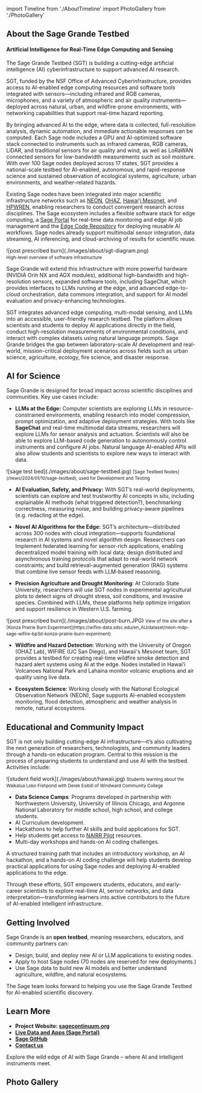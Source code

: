 import Timeline from './AboutTimeline'
import PhotoGallery from './PhotoGallery'


## About the Sage Grande Testbed
#### Artificial Intelligence for Real-Time Edge Computing and Sensing

The Sage Grande Testbed (SGT) is building a cutting-edge artificial intelligence (AI) cyberinfrastructure to support advanced AI research.

SGT, funded by the NSF Office of Advanced Cyberinfrastructure, provides access to AI-enabled edge computing resources and software tools integrated with sensors—including infrared and RGB cameras, microphones, and a variety of atmospheric and air quality instruments—deployed across natural, urban, and wildfire-prone environments, with networking capabilities that support real-time hazard reporting.

By bringing advanced AI to the edge, where data is collected, full-resolution analysis, dynamic automation, and immediate actionable responses can be computed. Each Sage node includes a GPU and AI-optimized software stack connected to instruments such as infrared cameras, RGB cameras, LiDAR, and traditional sensors for air quality and wind, as well as LoRaWAN connected sensors for low-bandwidth measurements such as soil moisture. With over 100 Sage nodes deployed across 17 states, SGT provides a national-scale testbed for AI-enabled, autonomous, and rapid-response science and sustained observation of ecological systems, agriculture, urban environments, and weather-related hazards.

<!-- Sage has been around since 2019\. As an NSF MSRI-1 project ([\#1935984](https://www.nsf.gov/awardsearch/showAward?AWD_ID=1935984)), it built the nation’s first distributed, edge computing resource for AI and intelligent sensing. In 2023, Sage began exploring how a national-scale testbed could provide AI as an open research resource ([\#2331263](https://www.nsf.gov/awardsearch/showAward?AWD_ID=2331263)) and became a [NAIRR Pilot Demonstration](https://nairrpilot.org/projects/demo/sage). In early 2025, NSF funded the Sage Grande Testbed (SGT) as a five-year project ([\#2436842](https://www.nsf.gov/awardsearch/showAward?AWD_ID=2436842&HistoricalAwards=false)) to build out the Sage cyberinfrastructure with 300 next-generation nodes, the integration of advanced large language models (LLMs) for the edge, and new end-to-end workflows. -->

<Timeline />

Existing Sage nodes have been integrated into major scientific infrastructure networks such as [NEON](https://www.neonscience.org/), [OHAZ](https://ohaz.uoregon.edu/), [Hawai](https://nationalmesonet.us/hawai%CA%BBi-mesonet/)ʻ[i Mesonet](https://nationalmesonet.us/hawai%CA%BBi-mesonet/), and [HPWREN](https://www.hpwren.ucsd.edu/), enabling researchers to conduct convergent research across disciplines. The Sage ecosystem includes a flexible software stack for edge computing, a [Sage Portal](https://portal.sagecontinuum.org/nodes) for real-time data monitoring and edge AI job management and the [Edge Code Repository](https://portal.sagecontinuum.org/apps/explore) for deploying reusable AI workflows. Sage nodes already support multimodal sensor integration, data streaming, AI inferencing, and cloud-archiving of results for scientific reuse.

<div className="flex flex-col justify-self-center md:mx-12 my-4">
  ![post prescribed burn](./images/about/sgt-diagram.png)
  <div className="flex justify-center text-slate-600 font-bold">
    <small>High-level overview of software infrastructure</small>
  </div>
</div>

Sage Grande will extend this infrastructure with more powerful hardware (NVIDIA Orin NX and AGX modules), additional high-bandwidth and high-resolution sensors, expanded software tools, including SageChat, which provides interfaces to LLMs running at the edge, and advanced edge-to-cloud orchestration, data commons integration, and support for AI model evaluation and privacy-enhancing technologies.

SGT integrates advanced edge computing, multi-modal sensing, and LLMs into an accessible, user-friendly research testbed. The platform allows scientists and students to deploy AI applications directly in the field, conduct high-resolution measurements of environmental conditions, and interact with complex datasets using natural language prompts. Sage Grande bridges the gap between laboratory-scale AI development and real-world, mission-critical deployment scenarios across fields such as urban science, agriculture, ecology, fire science, and disaster response.


## AI for Science

Sage Grande is designed for broad impact across scientific disciplines and communities. Key use cases include:

* **LLMs at the Edge:**  Computer scientists are exploring LLMs in resource-constrained environments, enabling research into model compression, prompt optimization, and adaptive deployment strategies. With tools like **SageChat** and real-time multimodal data streams, researchers will explore LLMs for sensor analysis and actuation.  Scientists will also be able to explore LLM-based code generation to autonomously control instruments and configure AI jobs.  Natural language AI-enabled APIs will also allow students and scientists to explore new ways to interact with data.

<div className="md:float-right md:ml-6 md:max-w-xs">
  ![sage test bed](./images/about/sage-testbed.jpg)
  <small className="flex align-center mt-[-25px] text-slate-500">
    [Sage Testbed Nodes](/news/2024/01/10/sage-testbed), used for Development and Testing
  </small>
</div>

* **AI Evaluation, Safety, and Privacy:** With SGT’s real-world deployments, scientists can explore and test trustworthy AI concepts in situ, including explainable AI methods (what triggered detection?), benchmarking correctness, measuring noise, and building privacy-aware pipelines (e.g. redacting at the edge).

* **Novel AI Algorithms for the Edge:** SGT’s architecture—distributed across 300 nodes with cloud integration—supports foundational research in AI systems and novel algorithm design. Researchers can Implement federated learning for sensor-rich applications, enabling decentralized model training with local data; design distributed and asynchronous training protocols that adapt to real-world network constraints; and build retrieval-augmented generation (RAG) systems that combine live sensor feeds with LLM-based reasoning.

* **Precision Agriculture and Drought Monitoring**: At Colorado State University, researchers will use SGT nodes in experimental agricultural plots to detect signs of drought stress, soil conditions, and invasive species. Combined with LLMs, these platforms help optimize irrigation and support resilience in Western U.S. farming.

<div className="md:float-right md:ml-6 md:max-w-xs">
  ![post prescribed burn](./images/about/post-burn.JPG)
  <small className="flex align-center mt-[-25px] text-slate-500">
    View of the site after a [Konza Prairie Burn Experiment](https://wifire-data.sdsc.edu/en_AU/dataset/neon-mdp-sage-wifire-bp3d-konza-prairie-burn-experiment)
  </small>
</div>

* **Wildfire and Hazard Detection**: Working with the University of Oregon (OHAZ Lab), WIFIRE (UC San Diego), and Hawaii's Mesonet team, SGT provides a testbed for creating real-time wildfire smoke detection and hazard alert systems using AI at the edge. Nodes installed in Hawai‘i Volcanoes National Park and Lahaina monitor volcanic eruptions and air quality using live data.

* **Ecosystem Science**: Working closely with the National Ecological Observation Network (NEON), Sage supports AI-enabled ecosystem monitoring, flood detection, atmospheric and weather analysis in remote, natural ecosystems.

## Educational and Community Impact

SGT is not only building cutting-edge AI infrastructure—it’s also cultivating the next generation of researchers, technologists, and community leaders through a hands-on education program. Central to this mission is the process of preparing students to understand and use AI with the testbed.  Activities include:

<div className="md:float-right md:ml-6 md:max-w-xs">
  ![student field work](./images/about/hawaii.jpg)
  <small className="flex justify-center mt-[-25px] text-slate-500">
    Students learning about the Waikalua Loko Fishpond with Derek Esibill of Windward Community College
  </small>
</div>

* **Data Science Camps**: Programs developed in partnership with Northwestern University, University of Illinois Chicago, and Argonne National Laboratory for middle school, high school, and college students.
* AI Curriculum development.
* Hackathons to help further AI skills and build applications for SGT.
* Help students get access to [NAIRR Pilot](https://nairrpilot.org) resources.
* Multi-day workshops and hands-on AI coding challenges.

A structured training path that includes an introductory workshop, an AI hackathon, and a hands-on AI coding challenge will help students develop practical applications for using Sage nodes and deploying AI-enabled applications to the edge.

Through these efforts, SGT empowers students, educators, and early-career scientists to explore real-time AI, sensor networks, and data interpretation—transforming learners into active contributors to the future of AI-enabled intelligent infrastructure.

## Getting Involved

Sage Grande is an **open testbed**, meaning researchers, educators, and community partners can:

* Design, build, and deploy new AI or LLM applications to existing nodes.
* Apply to host Sage nodes (70 nodes are reserved for new deployments.)
* Use Sage data to build new AI models and better understand agriculture, wildfire, and natural ecosystems.

The Sage team looks forward to helping you use the Sage Grande Testbed for AI-enabled scientific discovery.

## Learn More

* **Project Website: [sagecontinuum.org](/)**
* **[Live Data and Apps (Sage Portal)](https://portal.sagecontinuum.org/)**
* **[Sage GitHub](https://github.com/waggle-sensor)**
* **[Contact us](/docs/contact-us)**

Explore the wild edge of AI with Sage Grande – where AI and intelligent instruments meet.

## Photo Gallery

<PhotoGallery viewMore="/photos" limit={9} />
